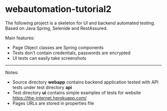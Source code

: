 # webautomation-tutorial2

The following project is a skeleton for UI and backend automated testing. Based on Java Spring, Selenide and RestAssured. 

Main features:
* Page Object classes are Spring components
* Tests don't contain credentials, passwords are encrypted
* UI tests can easily take screenshots

----------

Notes:
* Source directory **webapp** contains backend application tested with API tests under test directory **api**
* Test directory **ui** contains simple examples of tests for website https://the-internet.herokuapp.com/
* Pages URLs are stored in properties file